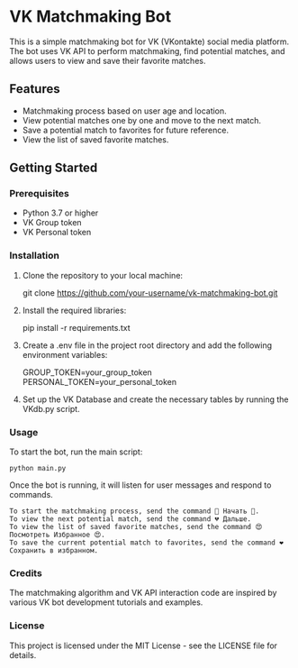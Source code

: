 # VK Matchmaking Bot

This is a simple matchmaking bot for VK (VKontakte) social media platform. The bot uses VK API to perform matchmaking, find potential matches, and allows users to view and save their favorite matches.

## Features

- Matchmaking process based on user age and location.
- View potential matches one by one and move to the next match.
- Save a potential match to favorites for future reference.
- View the list of saved favorite matches.

## Getting Started

### Prerequisites

- Python 3.7 or higher
- VK Group token
- VK Personal token

### Installation

1. Clone the repository to your local machine:

    git clone https://github.com/your-username/vk-matchmaking-bot.git

2.  Install the required libraries:

    pip install -r requirements.txt

3.  Create a .env file in the project root directory and add the following environment variables:

    GROUP_TOKEN=your_group_token
    PERSONAL_TOKEN=your_personal_token

4.  Set up the VK Database and create the necessary tables by running the VKdb.py script.

### Usage

To start the bot, run the main script:

    python main.py

Once the bot is running, it will listen for user messages and respond to commands.

    To start the matchmaking process, send the command 💓 Начать 💓.
    To view the next potential match, send the command 💔 Дальше.
    To view the list of saved favorite matches, send the command 😍 Посмотреть Избранное 😍.
    To save the current potential match to favorites, send the command ❤ Сохранить в избранном.

### Credits

The matchmaking algorithm and VK API interaction code are inspired by various VK bot development tutorials and examples.

### License

This project is licensed under the MIT License - see the LICENSE file for details.
